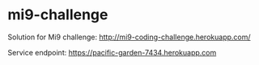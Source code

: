 # mi9-challenge

Solution for Mi9 challenge: http://mi9-coding-challenge.herokuapp.com/

Service endpoint: https://pacific-garden-7434.herokuapp.com
